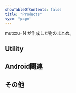 ```yaml
---
showTableOfContents: false
title: "Products"
type: "page"
---
```


mutoxu=N が作成した物のまとめ。

## Utility

## Android関連

## その他